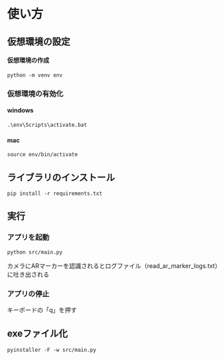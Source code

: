 # 使い方
## 仮想環境の設定
#### 仮想環境の作成
```
python -m venv env
```

### 仮想環境の有効化
#### windows
```
.\env\Scripts\activate.bat
```

#### mac
```
source env/bin/activate
```

## ライブラリのインストール
```
pip install -r requirements.txt
```

## 実行
### アプリを起動
```
python src/main.py
```
カメラにARマーカーを認識されるとログファイル（read_ar_marker_logs.txt）に吐き出される

### アプリの停止
キーボードの「q」を押す

## exeファイル化
```
pyinstaller -F -w src/main.py
```